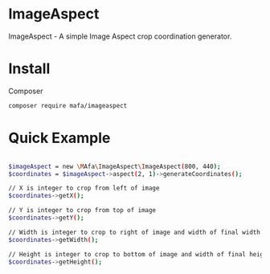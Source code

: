 # ImageAspect
ImageAspect - A simple Image Aspect crop coordination generator.

# Install
Composer 
```bash
composer require mafa/imageaspect
```

# Quick Example 

```bash

$imageAspect = new \MAfa\ImageAspect\ImageAspect(800, 440);
$coordinates = $imageAspect->aspect(2, 1)->generateCoordinates();

// X is integer to crop from left of image
$coordinates->getX();

// Y is integer to crop from top of image
$coordinates->getY();

// Width is integer to crop to right of image and width of final width in expected aspect
$coordinates->getWidth();

// Height is integer to crop to bottom of image and width of final height in expected aspect
$coordinates->getHeight();

```
